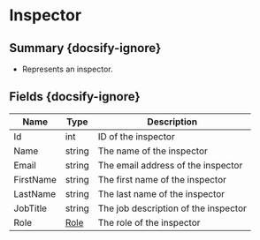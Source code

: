 # Inspector

## Summary {docsify-ignore}
* Represents an inspector.

## Fields {docsify-ignore}

| Name  | Type | Description |
|---|---|---|
| Id | int | ID of the inspector |
| Name | string | The name of the inspector |
| Email | string | The email address of the inspector |
| FirstName | string | The first name of the inspector |
| LastName | string | The last name of the inspector |
| JobTitle | string | The job description of the inspector |
| Role | [Role](role.md) | The role of the inspector |